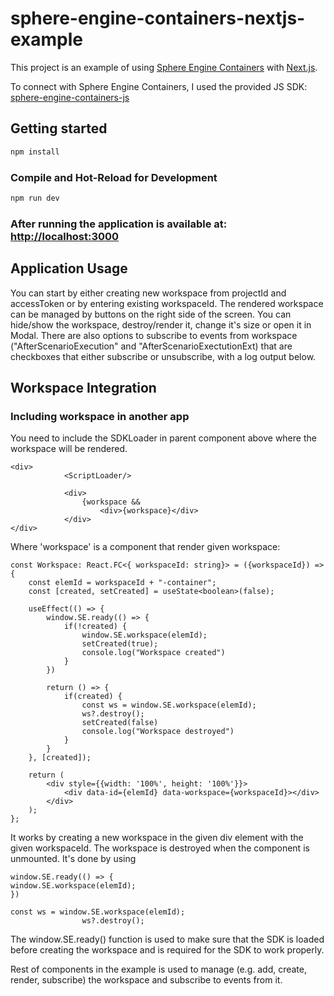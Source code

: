 # sphere-engine-containers-nextjs-example

This project is an example of using [Sphere Engine Containers](https://sphere-engine.com/containers)
with [Next.js](https://nextjs.org/).

To connect with Sphere Engine Containers, I used the provided JS
SDK: [sphere-engine-containers-js](https://docs.sphere-engine.com/containers/workspace/integration)

## Getting started

```sh
npm install
```

### Compile and Hot-Reload for Development

```sh
npm run dev
```

### After running the application is available at: [http://localhost:3000](http://localhost:3000)

## Application Usage

You can start by either creating new workspace from projectId and accessToken or by entering existing workspaceId.
The rendered workspace can be managed by buttons on the right side of the screen. You can hide/show the workspace,
destroy/render it, change it's size or open it in Modal. There are also options to subscribe to events from workspace
("AfterScenarioExecution" and "AfterScenarioExectutionExt) that are checkboxes that either subscribe or unsubscribe,
with
a log output below.

##  Workspace Integration

### Including workspace in another app

You need to include the SDKLoader in parent component above where the workspace will be rendered.

```
<div>
            <ScriptLoader/>

            <div>
                {workspace &&
                    <div>{workspace}</div>
            </div>
</div>
```

Where 'workspace' is a component that render given workspace: 
```
const Workspace: React.FC<{ workspaceId: string}> = ({workspaceId}) => {
    const elemId = workspaceId + "-container";
    const [created, setCreated] = useState<boolean>(false);

    useEffect(() => {
        window.SE.ready(() => {
            if(!created) {
                window.SE.workspace(elemId);
                setCreated(true);
                console.log("Workspace created")
            }
        })

        return () => {
            if(created) {
                const ws = window.SE.workspace(elemId);
                ws?.destroy();
                setCreated(false)
                console.log("Workspace destroyed")
            }
        }
    }, [created]);

    return (
        <div style={{width: '100%', height: '100%'}}>
            <div data-id={elemId} data-workspace={workspaceId}></div>
        </div>
    );
};
```

It works by creating a new workspace in the given div element with the given workspaceId. The workspace is destroyed when
the component is unmounted. 
It's done by using 
```
window.SE.ready(() => {
window.SE.workspace(elemId);
})

const ws = window.SE.workspace(elemId);
                ws?.destroy();
```

The window.SE.ready() function is used to make sure that the SDK is loaded before creating the workspace and is required 
for the SDK to work properly.

Rest of components in the example is used to manage (e.g. add, create, render, subscribe) the workspace and subscribe to events from it.



